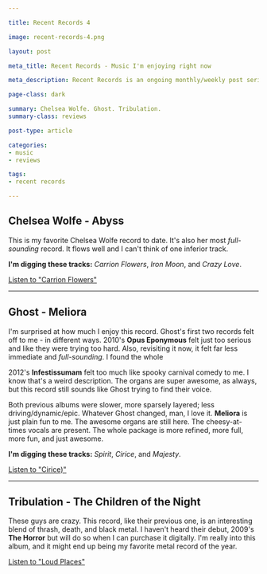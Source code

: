 ```yaml
---

title: Recent Records 4

image: recent-records-4.png

layout: post

meta_title: Recent Records - Music I'm enjoying right now

meta_description: Recent Records is an ongoing monthly/weekly post series about albums I'm digging.

page-class: dark

summary: Chelsea Wolfe. Ghost. Tribulation.
summary-class: reviews

post-type: article

categories:
- music
- reviews

tags:
- recent records

---
```

## Chelsea Wolfe - Abyss

This is my favorite Chelsea Wolfe record to date. It's also her most *full-sounding* record. It flows well and I can't think of one inferior track.

**I'm digging these tracks:** _Carrion Flowers_, _Iron Moon_, and _Crazy Love_.

[Listen to "Carrion Flowers"](https://www.youtube.com/watch?v=46u_Ggsub1A)


* * *

## Ghost - Meliora

I'm surprised at how much I enjoy this record. Ghost's first two records felt off to me - in different ways. 2010's **Opus Eponymous** felt just too serious and like they were trying too hard. Also, revisiting it now, it felt far less immediate and _full-sounding_. I found the whole

2012's **Infestissumam** felt too much like spooky carnival comedy to me. I know that's a weird description. The organs are super awesome, as always, but this record still sounds like Ghost trying to find their voice.

Both previous albums were slower, more sparsely layered; less driving/dynamic/epic. Whatever Ghost changed, man, I love it. **Meliora** is just plain fun to me. The awesome organs are still here. The cheesy-at-times vocals are present. The whole package is more refined, more full, more fun, and just awesome.


**I'm digging these tracks:** _Spirit_, _Cirice_, and _Majesty_.

[Listen to "Cirice)"](https://www.youtube.com/watch?v=-0Ao4t_fe0I)


* * *

## Tribulation - The Children of the Night

These guys are crazy. This record, like their previous one, is an interesting blend of thrash, death, and black metal. I haven't heard their debut, 2009's **The Horror** but will do so when I can purchase it digitally. I'm really into this album, and it might end up being my favorite metal record of the year.

[Listen to "Loud Places"](https://soundcloud.com/0pepper/loud-places-ft-romy)
